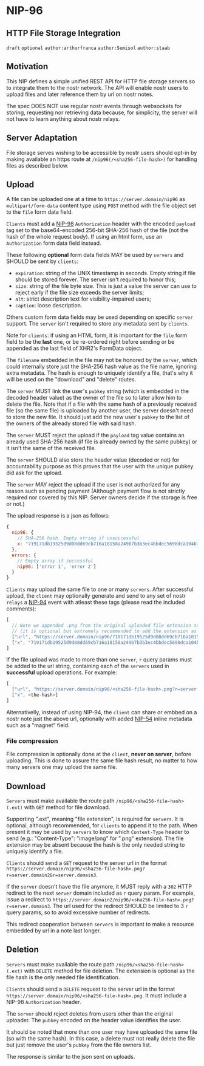 NIP-96
======

HTTP File Storage Integration
-----------------------------

`draft` `optional` `author:arthurfranca` `author:Semisol` `author:staab`

## Motivation

This NIP defines a simple unified REST API for HTTP file storage servers so to integrate them to the nostr network.
The API will enable nostr users to upload files and later reference them by url on nostr notes.

The spec DOES NOT use regular nostr events through websockets for
storing, requesting nor retrieving data because, for simplicity, the server
will not have to learn anything about nostr relays.

## Server Adaptation

File storage serves wishing to be accessible by nostr users should opt-in by making available
an https route at `/nip96(/<sha256-file-hash>)` for handling files as described below.

## Upload

A file can be uploaded one at a time to `https://server.domain/nip96` as `multipart/form-data` content type using `POST` method with the file object set to the `file` form data field.

`Clients` must add a [NIP-98](98.md) `Authorization` header with the encoded `payload` tag set to the base64-encoded 256-bit SHA-256 hash of the file (not the hash of the whole request body).
If using an html form, use an `Authorization` form data field instead.

These following **optional** form data fields MAY be used by `servers` and SHOULD be sent by `clients`:
- `expiration`: string of the UNIX timestamp in seconds. Empty string if file should be stored forever. The server isn't required to honor this;
- `size`: string of the file byte size. This is just a value the server can use to reject early if the file size exceeds the server limits;
- `alt`: strict description text for visibility-impaired users;
- `caption`: loose description.

Others custom form data fields may be used depending on specific `server` support.
The `server` isn't required to store any metadata sent by `clients`.

Note for `clients`: if using an HTML form, it is important for the `file` form field to be the **last** one, or be re-ordered right before sending or be appended as the last field of XHR2's FormData object.

The `filename` embedded in the file may not be honored by the `server`, which could internally store just the SHA-256 hash value as the file name, ignoring extra metadata.
The hash is enough to uniquely identify a file, that's why it will be used on the "download" and "delete" routes.

The `server` MUST link the user's `pubkey` string (which is embedded in the decoded header value) as the owner of the file so to later allow him to delete the file.
Note that if a file with the same hash of a previously received file (so the same file) is uploaded by another user, the server doesn't need to store the new file.
It should just add the new user's `pubkey` to the list of the owners of the already stored file with said hash.

The `server` MUST reject the upload if the `payload` tag value contains an already used SHA-256 hash (if file is already owned by the same pubkey) or it isn't the same of the received file.

The `server` SHOULD also store the header value (decoded or not) for accountability purpose as this proves that the user with the unique pubkey did ask for the upload.

The `server` MAY reject the upload if the user is not authorized for any reason such as pending payment (Although payment flow is not strictly required nor covered by this NIP. Server owners decide if the storage is free or not.)

The upload response is a json as follows:

```js
{
  nip96: {
    // SHA-256 hash. Empty string if unsuccessful
    x: "719171db19525d9d08dd69cb716a18158a249b7b3b3ec4bbdec5698dca104b7b",
  },
  errors: {
    // Empty array if successful
    nip96: ['error 1', 'error 2']
  }
}
```

`Clients` may upload the same file to one or many `servers`.
After successful upload, the `client` may optionally generate and send to any set of nostr `relays` a [NIP-94](94.md) event with atleast these tags (please read the included comments):

```js
[
  // Note we appended .png from the original uploaded file extension to the received `x` value
  // (it is optional but extremely recommended to add the extension as it will help nostr clients with detecting the file type by using regular expression)
  ["url", "https://server.domain/nip96/719171db19525d9d08dd69cb716a18158a249b7b3b3ec4bbdec5698dca104b7b.png"],
  ["x", "719171db19525d9d08dd69cb716a18158a249b7b3b3ec4bbdec5698dca104b7b"]
]
```

If the file upload was made to more than one `server`, `r` query params must be added to the url string, containing each of the `servers` used in **successful** upload operations. For example:

```js
[
  ["url", "https://server.domain/nip96/<sha256-file-hash>.png?r=server.domain2&r=server.domain3&r=server.domain4"],
  ["x", <the-hash>]
]
```

Alternativelly, instead of using NIP-94, the `client` can share or embbed on a nostr note just the above url, optionally with added [NIP-54](54.md) inline metadata such as a "magnet" field.

### File compression

File compression is optionally done at the `client`, **never on server**, before uploading.
This is done to assure the same file hash result, no matter to how many servers one may upload the same file.

## Download

`Servers` must make available the route path `/nip96/<sha256-file-hash>(.ext)` with `GET` method for file download.

Supporting ".ext", meaning "file extension", is required for `servers`. It is optional, although recommended, for `clients` to append it to the path.
When present it may be used by `servers` to know which `Content-Type` header to send (e.g.: "Content-Type": "image/png" for ".png" extension).
The file extension may be absent because the hash is the only needed string to uniquely identify a file.

`Clients` should send a `GET` request to the server url in the format `https://server.domain/nip96/<sha256-file-hash>.png?r=server.domain2&r=server.domain3`.

If the `server` doesn't have the file anymore, it MUST reply with a `302` HTTP redirect to the next `server` domain included as `r` query param. For example, issue a redirect to `https://server.domain2/nip96/<sha256-file-hash>.png?r=server.domain3`. The url used for the redirect SHOULD be limited to 3 `r` query params, so to avoid excessive number of redirects.

This redirect cooperation between `servers` is important to make a resource embedded by url in a note last longer.

## Deletion

`Servers` must make available the route path `/nip96/<sha256-file-hash>(.ext)` with `DELETE` method for file deletion.
The extension is optional as the file hash is the only needed file identification.

`Clients` should send a `DELETE` request to the server url in the format `https://server.domain/nip96/<sha256-file-hash>.png`. It must include a NIP-98 `Authorization` header.

The `server` should reject deletes from users other than the original uploader. The `pubkey` encoded on the header value identifies the user.

It should be noted that more than one user may have uploaded the same file (so with the same hash). In this case, a delete must not really delete the file but just remove the user's `pubkey` from the file owners list.

The response is similar to the json sent on uploads.
